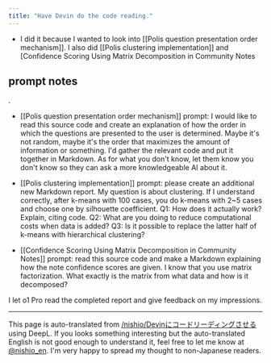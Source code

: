 ```yaml
---
title: "Have Devin do the code reading."
---
```


- I did it because I wanted to look into [[Polis question presentation order mechanism]].
I also did [[Polis clustering implementation]] and [Confidence Scoring Using Matrix Decomposition in Community Notes

## prompt notes
.
- [[Polis question presentation order mechanism]]
prompt: I would like to read this source code and create an explanation of how the order in which the questions are presented to the user is determined. Maybe it's not random, maybe it's the order that maximizes the amount of information or something. I'd gather the relevant code and put it together in Markdown. As for what you don't know, let them know you don't know so they can ask a more knowledgeable AI about it.

- [[Polis clustering implementation]]
prompt: please create an additional new Markdown report.
My question is about clustering. If I understand correctly, after k-means with 100 cases, you do k-means with 2~5 cases and choose one by silhouette coefficient.
Q1: How does it actually work? Explain, citing code.
Q2: What are you doing to reduce computational costs when data is added?
Q3: Is it possible to replace the latter half of k-means with hierarchical clustering?

- [[Confidence Scoring Using Matrix Decomposition in Community Notes]]
prompt: read this source code and make a Markdown explaining how the note confidence scores are given. I know that you use matrix factorization. What exactly is the matrix from what data and how is it decomposed?



I let o1 Pro read the completed report and give feedback on my impressions.

---
This page is auto-translated from [/nishio/Devinにコードリーディングさせる](https://scrapbox.io/nishio/Devinにコードリーディングさせる) using DeepL. If you looks something interesting but the auto-translated English is not good enough to understand it, feel free to let me know at [@nishio_en](https://twitter.com/nishio_en). I'm very happy to spread my thought to non-Japanese readers.